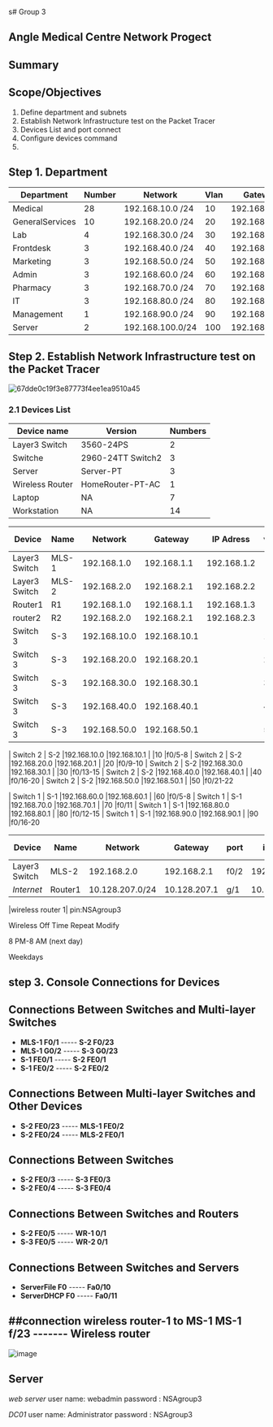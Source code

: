 s# Group 3
## Angle Medical Centre Network Progect

## Summary


## Scope/Objectives

  1. Define department and subnets
  2. Establish Network Infrastructure test on the Packet Tracer
  3. Devices List and port connect
  4. Configure devices command
  5. 
## Step 1. Department 


| Department      | Number      | Network          |Vlan          |Gateway       |
| -------------   | ------------- | -------------- |------------- |------------- |
|Medical          | 28            |192.168.10.0 /24|10            |192.168.10.1  |
|GeneralServices  | 10            |192.168.20.0 /24|20            |192.168.20.1  |
|Lab              | 4             |192.168.30.0 /24|30            |192.168.30.1  |
| Frontdesk       | 3             |192.168.40.0 /24|40            |192.168.40.1  |
| Marketing       | 3             |192.168.50.0 /24|50            |192.168.50.1  |
|Admin            | 3             |192.168.60.0 /24|60            |192.168.60.1  |
|Pharmacy         | 3             |192.168.70.0 /24|70            |192.168.70.1  |
| IT              | 3             |192.168.80.0 /24|80            |192.168.80.1  |
| Management      | 1             |192.168.90.0 /24|90            |192.168.90.1  |
|Server           | 2             |192.168.100.0/24|100           |192.168.100.1 |



## Step 2. Establish Network Infrastructure test on the Packet Tracer

![67dde0c19f3e87773f4ee1ea9510a45](https://github.com/user-attachments/assets/3390897d-926e-43c8-ac45-9d8b68b832da)


### 2.1 Devices List

| Device name      | Version     | Numbers
| ------------- | ------------- | ------------- 
|Layer3 Switch | 3560-24PS|2|
|Switche| 2960-24TT Switch2|3|
|Server| Server-PT|3|
|Wireless Router| HomeRouter-PT-AC|1|
|Laptop| NA|7|
|Workstation| NA|14|


| Device        | Name     | Network        |Gateway        |IP Adress      |vlan          |Port Assignments     |
| ------------- | ---------| -------------  | ------------- | ------------- |------------- |------------- |
| Layer3 Switch |  MLS-1   |192.168.1.0    |192.168.1.1     |192.168.1.2    |              |
| Layer3 Switch |  MLS-2   |192.168.2.0    |192.168.2.1     |192.168.2.2    |              |
| Router1       | R1       |192.168.1.0    |192.168.1.1     |192.168.1.3    |              |
|router2        | R2       |192.168.2.0    |192.168.2.1     |192.168.2.3    |              |
| Switch 3      |  S-3     |192.168.10.0    |192.168.10.1   |  |10            |f0/5-8
| Switch 3      |  S-3     |192.168.20.0    |192.168.20.1   |  |20            |f0/9-10
| Switch 3      |  S-3     |192.168.30.0    |192.168.30.1   |  |30            |f0/13-15
| Switch 3      |  S-3     |192.168.40.0    |192.168.40.1   |  |40            |f0/16-20
| Switch 3      |  S-3     |192.168.50.0    |192.168.50.1   |  |50            |f0/21-22

| Switch 2      |  S-2     |192.168.10.0    |192.168.10.1   |  |10            |f0/5-8
| Switch 2      |  S-2     |192.168.20.0    |192.168.20.1   | |20            |f0/9-10
| Switch 2      |  S-2     |192.168.30.0    |192.168.30.1   |  |30            |f0/13-15
| Switch 2      |  S-2     |192.168.40.0    |192.168.40.1   |  |40            |f0/16-20
| Switch 2      |  S-2     |192.168.50.0    |192.168.50.1   |  |50            |f0/21-22

| Switch 1      |  S-1     |192.168.60.0    |192.168.60.1   |  |60            |f0/5-8
| Switch 1      |  S-1     |192.168.70.0    |192.168.70.1   |  |70            |f0/11
| Switch 1      |  S-1     |192.168.80.0    |192.168.80.1   |  |80            |f0/12-15
| Switch 1      |  S-1     |192.168.90.0    |192.168.90.1   |  |90            |f0/16-20

 
| Device        | Name     | Network           |Gateway        |port           |ip address         |Port Assignments     |
| ------------- | ---------| -------------     | ------------- | ------------- |------------- |------------- |
| Layer3 Switch |  MLS-2   |192.168.2.0        |192.168.2.1    |f0/2           | 192.168.2.245             |
|*Internet*     | Router1  |10.128.207.0/24    |10.128.207.1   |g/1            | 10.128.207.200


|wireless router 1| pin:NSAgroup3

Wireless Off Time	Repeat	Modify
	
8 PM-8 AM (next day)
	
Weekdays
## step 3.  Console Connections for Devices

## **Connections Between Switches and Multi-layer Switches**
- **MLS-1 F0/1** ----- **S-2 F0/23**  
- **MLS-1 G0/2** ----- **S-3 G0/23**  
- **S-1 FE0/1** ----- **S-2 FE0/1**  
- **S-1 FE0/2** ----- **S-2 FE0/2**  

## **Connections Between Multi-layer Switches and Other Devices**
- **S-2 FE0/23** ----- **MLS-1 FE0/2**  
- **S-2 FE0/24** ----- **MLS-2 FE0/1**  

## **Connections Between Switches**
- **S-2 FE0/3** ----- **S-3 FE0/3**  
- **S-2 FE0/4** ----- **S-3 FE0/4**  

## **Connections Between Switches and Routers**
- **S-2 FE0/5** ----- **WR-1 0/1**  
- **S-3 FE0/5** ----- **WR-2 0/1**  

## **Connections Between Switches and Servers**
- **ServerFile F0** ----- **Fa0/10**  
- **ServerDHCP F0** ----- **Fa0/11**

##connection wireless router-1 to MS-1
MS-1 f/23 -------   Wireless router
- 
![image](https://github.com/user-attachments/assets/7c94c010-5685-44e5-bd33-4a9edbdbd1b0)



## Server

*web server*      user name: webadmin
                  password : NSAgroup3

*DC01*            user name: Administrator
                  password : NSAgroup3



